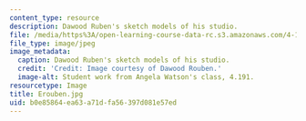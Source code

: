 ```yaml
---
content_type: resource
description: Dawood Ruben's sketch models of his studio.
file: /media/https%3A/open-learning-course-data-rc.s3.amazonaws.com/4-191-introduction-to-integrated-design-fall-2006/b0e85864ea63a71dfa56397d081e57ed_Erouben.jpg
file_type: image/jpeg
image_metadata:
  caption: Dawood Ruben's sketch models of his studio.
  credit: 'Credit: Image courtesy of Dawood Rouben.'
  image-alt: Student work from Angela Watson's class, 4.191.
resourcetype: Image
title: Erouben.jpg
uid: b0e85864-ea63-a71d-fa56-397d081e57ed
---
```

